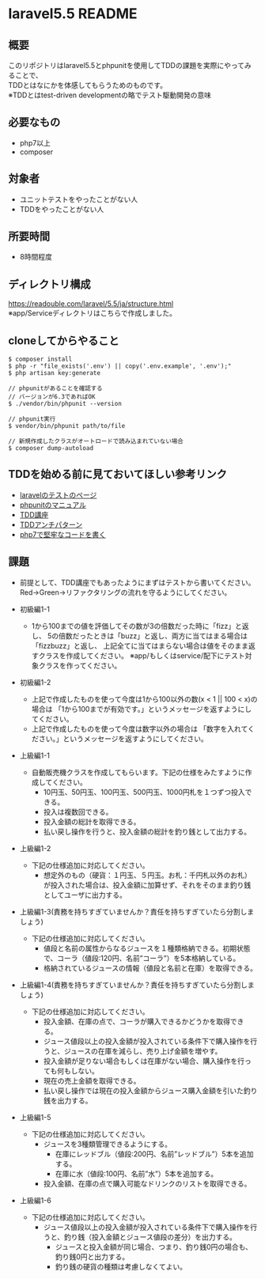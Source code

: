 # laravel5.5 README

## 概要
このリポジトリはlaravel5.5とphpunitを使用してTDDの課題を実際にやってみることで、  
TDDとはなにかを体感してもらうためのものです。  
※TDDとはtest-driven developmentの略でテスト駆動開発の意味

## 必要なもの
* php7以上
* composer 

## 対象者
* ユニットテストをやったことがない人
* TDDをやったことがない人

## 所要時間
* 8時間程度

## ディレクトリ構成
https://readouble.com/laravel/5.5/ja/structure.html  
※app/Serviceディレクトリはこちらで作成しました。

## cloneしてからやること
```
$ composer install
$ php -r "file_exists('.env') || copy('.env.example', '.env');"
$ php artisan key:generate

// phpunitがあることを確認する
// バージョンが6.3であればOK
$ ./vendor/bin/phpunit --version

// phpunit実行
$ vendor/bin/phpunit path/to/file

// 新規作成したクラスがオートロードで読み込まれていない場合
$ composer dump-autoload
```

## TDDを始める前に見ておいてほしい参考リンク
* [laravelのテストのページ](https://readouble.com/laravel/5.5/ja/testing.html)
* [phpunitのマニュアル](https://phpunit.de/manual/6.3/ja/index.html)
* [TDD講座](http://gihyo.jp/dev/serial/01/tdd)
* [TDDアンチパターン](http://www.hyuki.com/yukiwiki/wiki.cgi?TddAntiPatterns)
* [php7で堅牢なコードを書く](https://www.youtube.com/watch?v=54jHDHvcYAo)

## 課題
* 前提として、TDD講座でもあったようにまずはテストから書いてください。
Red→Green→リファクタリングの流れを守るようにしてください。

* 初級編1-1
  * 1から100までの値を評価してその数が3の倍数だった時に「fizz」と返し、
5の倍数だったときは「buzz」と返し、両方に当てはまる場合は「fizzbuzz」と返し、
上記全てに当てはまらない場合は値をそのまま返すクラスを作成してください。
※app/もしくはservice/配下にテスト対象クラスを作ってください。
* 初級編1-2
  * 上記で作成したものを使って今度は1から100以外の数(x < 1 || 100 < x)の場合は
「1から100までが有効です。」というメッセージを返すようにしてください。
  * 上記で作成したものを使って今度は数字以外の場合は
「数字を入れてください。」というメッセージを返すようにしてください。

* 上級編1-1
  * 自動販売機クラスを作成してもらいます。下記の仕様をみたすように作成してください。
    * 10円玉、50円玉、100円玉、500円玉、1000円札を１つずつ投入できる。
    * 投入は複数回できる。
    * 投入金額の総計を取得できる。
    * 払い戻し操作を行うと、投入金額の総計を釣り銭として出力する。
* 上級編1-2
  * 下記の仕様追加に対応してください。
    * 想定外のもの（硬貨：１円玉、５円玉。お札：千円札以外のお札）が投入された場合は、投入金額に加算せず、それをそのまま釣り銭としてユーザに出力する。
* 上級編1-3(責務を持ちすぎていませんか？責任を持ちすぎていたら分割しましょう)
  * 下記の仕様追加に対応してください。
    * 値段と名前の属性からなるジュースを１種類格納できる。初期状態で、コーラ（値段:120円、名前”コーラ”）を5本格納している。
    * 格納されているジュースの情報（値段と名前と在庫）を取得できる。
* 上級編1-4(責務を持ちすぎていませんか？責任を持ちすぎていたら分割しましょう)
  * 下記の仕様追加に対応してください。
    * 投入金額、在庫の点で、コーラが購入できるかどうかを取得できる。
    * ジュース値段以上の投入金額が投入されている条件下で購入操作を行うと、ジュースの在庫を減らし、売り上げ金額を増やす。
    * 投入金額が足りない場合もしくは在庫がない場合、購入操作を行っても何もしない。
    * 現在の売上金額を取得できる。
    * 払い戻し操作では現在の投入金額からジュース購入金額を引いた釣り銭を出力する。
* 上級編1-5
  * 下記の仕様追加に対応してください。
    * ジュースを3種類管理できるようにする。
      * 在庫にレッドブル（値段:200円、名前”レッドブル”）5本を追加する。
      * 在庫に水（値段:100円、名前”水”）5本を追加する。
    * 投入金額、在庫の点で購入可能なドリンクのリストを取得できる。
* 上級編1-6
  * 下記の仕様追加に対応してください。
    * ジュース値段以上の投入金額が投入されている条件下で購入操作を行うと、釣り銭（投入金額とジュース値段の差分）を出力する。
      * ジュースと投入金額が同じ場合、つまり、釣り銭0円の場合も、釣り銭0円と出力する。
      * 釣り銭の硬貨の種類は考慮しなくてよい。
